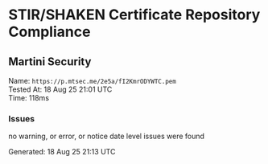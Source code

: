 # STIR/SHAKEN Certificate Repository Compliance

## Martini Security

Name: `https://p.mtsec.me/2e5a/fI2KmrODYWTC.pem`\
Tested At: 18 Aug 25 21:01 UTC\
Time: 118ms

### Issues

no warning, or error, or notice date level issues were found

Generated: 18 Aug 25 21:13 UTC